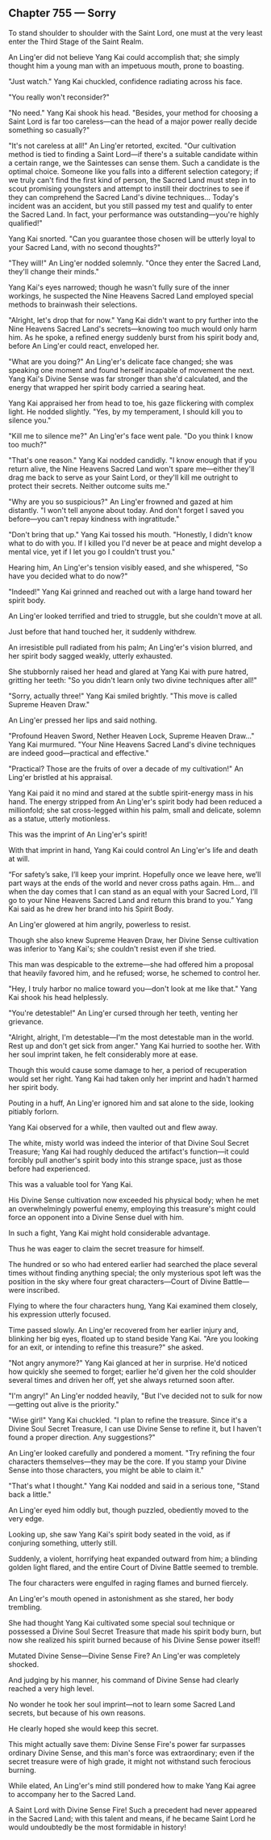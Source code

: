 ## Chapter 755 — Sorry

To stand shoulder to shoulder with the Saint Lord, one must at the very least enter the Third Stage of the Saint Realm.

An Ling'er did not believe Yang Kai could accomplish that; she simply thought him a young man with an impetuous mouth, prone to boasting.

"Just watch." Yang Kai chuckled, confidence radiating across his face.

"You really won't reconsider?"

"No need." Yang Kai shook his head. "Besides, your method for choosing a Saint Lord is far too careless—can the head of a major power really decide something so casually?"

"It's not careless at all!" An Ling'er retorted, excited. "Our cultivation method is tied to finding a Saint Lord—if there's a suitable candidate within a certain range, we the Saintesses can sense them. Such a candidate is the optimal choice. Someone like you falls into a different selection category; if we truly can't find the first kind of person, the Sacred Land must step in to scout promising youngsters and attempt to instill their doctrines to see if they can comprehend the Sacred Land's divine techniques… Today's incident was an accident, but you still passed my test and qualify to enter the Sacred Land. In fact, your performance was outstanding—you're highly qualified!"

Yang Kai snorted. "Can you guarantee those chosen will be utterly loyal to your Sacred Land, with no second thoughts?"

"They will!" An Ling'er nodded solemnly. "Once they enter the Sacred Land, they'll change their minds."

Yang Kai's eyes narrowed; though he wasn't fully sure of the inner workings, he suspected the Nine Heavens Sacred Land employed special methods to brainwash their selections.

"Alright, let's drop that for now." Yang Kai didn't want to pry further into the Nine Heavens Sacred Land's secrets—knowing too much would only harm him. As he spoke, a refined energy suddenly burst from his spirit body and, before An Ling'er could react, enveloped her.

"What are you doing?" An Ling'er's delicate face changed; she was speaking one moment and found herself incapable of movement the next. Yang Kai's Divine Sense was far stronger than she'd calculated, and the energy that wrapped her spirit body carried a searing heat.

Yang Kai appraised her from head to toe, his gaze flickering with complex light. He nodded slightly. "Yes, by my temperament, I should kill you to silence you."

"Kill me to silence me?" An Ling'er's face went pale. "Do you think I know too much?"

"That's one reason." Yang Kai nodded candidly. "I know enough that if you return alive, the Nine Heavens Sacred Land won't spare me—either they'll drag me back to serve as your Saint Lord, or they'll kill me outright to protect their secrets. Neither outcome suits me."

"Why are you so suspicious?" An Ling'er frowned and gazed at him distantly. "I won't tell anyone about today. And don't forget I saved you before—you can't repay kindness with ingratitude."

"Don't bring that up." Yang Kai tossed his mouth. "Honestly, I didn't know what to do with you. If I killed you I'd never be at peace and might develop a mental vice, yet if I let you go I couldn't trust you."

Hearing him, An Ling'er's tension visibly eased, and she whispered, "So have you decided what to do now?"

"Indeed!" Yang Kai grinned and reached out with a large hand toward her spirit body.

An Ling'er looked terrified and tried to struggle, but she couldn't move at all.

Just before that hand touched her, it suddenly withdrew.

An irresistible pull radiated from his palm; An Ling'er's vision blurred, and her spirit body sagged weakly, utterly exhausted.

She stubbornly raised her head and glared at Yang Kai with pure hatred, gritting her teeth: "So you didn't learn only two divine techniques after all!"

"Sorry, actually three!" Yang Kai smiled brightly. "This move is called Supreme Heaven Draw."

An Ling'er pressed her lips and said nothing.

"Profound Heaven Sword, Nether Heaven Lock, Supreme Heaven Draw…" Yang Kai murmured. "Your Nine Heavens Sacred Land's divine techniques are indeed good—practical and effective."

"Practical? Those are the fruits of over a decade of my cultivation!" An Ling'er bristled at his appraisal.

Yang Kai paid it no mind and stared at the subtle spirit-energy mass in his hand. The energy stripped from An Ling'er's spirit body had been reduced a millionfold; she sat cross-legged within his palm, small and delicate, solemn as a statue, utterly motionless.

This was the imprint of An Ling'er's spirit!

With that imprint in hand, Yang Kai could control An Ling'er's life and death at will.

“For safety’s sake, I’ll keep your imprint. Hopefully once we leave here, we’ll part ways at the ends of the world and never cross paths again. Hm… and when the day comes that I can stand as an equal with your Sacred Lord, I’ll go to your Nine Heavens Sacred Land and return this brand to you.” Yang Kai said as he drew her brand into his Spirit Body.

An Ling'er glowered at him angrily, powerless to resist.

Though she also knew Supreme Heaven Draw, her Divine Sense cultivation was inferior to Yang Kai's; she couldn't resist even if she tried.

This man was despicable to the extreme—she had offered him a proposal that heavily favored him, and he refused; worse, he schemed to control her.

"Hey, I truly harbor no malice toward you—don't look at me like that." Yang Kai shook his head helplessly.

"You're detestable!" An Ling'er cursed through her teeth, venting her grievance.

"Alright, alright, I'm detestable—I'm the most detestable man in the world. Rest up and don't get sick from anger." Yang Kai hurried to soothe her. With her soul imprint taken, he felt considerably more at ease.

Though this would cause some damage to her, a period of recuperation would set her right. Yang Kai had taken only her imprint and hadn't harmed her spirit body.

Pouting in a huff, An Ling'er ignored him and sat alone to the side, looking pitiably forlorn.

Yang Kai observed for a while, then vaulted out and flew away.

The white, misty world was indeed the interior of that Divine Soul Secret Treasure; Yang Kai had roughly deduced the artifact's function—it could forcibly pull another's spirit body into this strange space, just as those before had experienced.

This was a valuable tool for Yang Kai.

His Divine Sense cultivation now exceeded his physical body; when he met an overwhelmingly powerful enemy, employing this treasure's might could force an opponent into a Divine Sense duel with him.

In such a fight, Yang Kai might hold considerable advantage.

Thus he was eager to claim the secret treasure for himself.

The hundred or so who had entered earlier had searched the place several times without finding anything special; the only mysterious spot left was the position in the sky where four great characters—Court of Divine Battle—were inscribed.

Flying to where the four characters hung, Yang Kai examined them closely, his expression utterly focused.

Time passed slowly. An Ling'er recovered from her earlier injury and, blinking her big eyes, floated up to stand beside Yang Kai. "Are you looking for an exit, or intending to refine this treasure?" she asked.

"Not angry anymore?" Yang Kai glanced at her in surprise. He'd noticed how quickly she seemed to forget; earlier he'd given her the cold shoulder several times and driven her off, yet she always returned soon after.

"I'm angry!" An Ling'er nodded heavily, "But I've decided not to sulk for now—getting out alive is the priority."

"Wise girl!" Yang Kai chuckled. "I plan to refine the treasure. Since it's a Divine Soul Secret Treasure, I can use Divine Sense to refine it, but I haven't found a proper direction. Any suggestions?"

An Ling'er looked carefully and pondered a moment. "Try refining the four characters themselves—they may be the core. If you stamp your Divine Sense into those characters, you might be able to claim it."

"That's what I thought." Yang Kai nodded and said in a serious tone, "Stand back a little."

An Ling'er eyed him oddly but, though puzzled, obediently moved to the very edge.

Looking up, she saw Yang Kai's spirit body seated in the void, as if conjuring something, utterly still.

Suddenly, a violent, horrifying heat expanded outward from him; a blinding golden light flared, and the entire Court of Divine Battle seemed to tremble.

The four characters were engulfed in raging flames and burned fiercely.

An Ling'er's mouth opened in astonishment as she stared, her body trembling.

She had thought Yang Kai cultivated some special soul technique or possessed a Divine Soul Secret Treasure that made his spirit body burn, but now she realized his spirit burned because of his Divine Sense power itself!

Mutated Divine Sense—Divine Sense Fire? An Ling'er was completely shocked.

And judging by his manner, his command of Divine Sense had clearly reached a very high level.

No wonder he took her soul imprint—not to learn some Sacred Land secrets, but because of his own reasons.

He clearly hoped she would keep this secret.

This might actually save them: Divine Sense Fire's power far surpasses ordinary Divine Sense, and this man's force was extraordinary; even if the secret treasure were of high grade, it might not withstand such ferocious burning.

While elated, An Ling'er's mind still pondered how to make Yang Kai agree to accompany her to the Sacred Land.

A Saint Lord with Divine Sense Fire! Such a precedent had never appeared in the Sacred Land; with this talent and means, if he became Saint Lord he would undoubtedly be the most formidable in history!